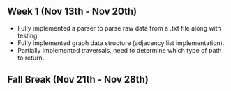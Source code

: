 ## Week 1 (Nov 13th - Nov 20th)
- Fully implemented a parser to parse raw data from a .txt file along with testing.
- Fully implemented graph data structure (adjacency list implementation).
- Partially implemented traversals, need to determine which type of path to return.

## Fall Break (Nov 21th - Nov 28th)